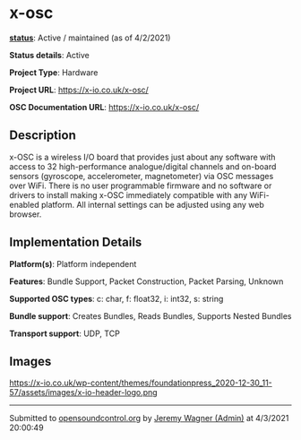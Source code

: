 # x-osc

**[status](../implementation-status.html)**: Active / maintained (as of 4/2/2021)

**Status details**: 
Active

**Project Type**: Hardware

**Project URL**: <https://x-io.co.uk/x-osc/>

**OSC Documentation URL**: <https://x-io.co.uk/x-osc/>

## Description

x-OSC is a wireless I/O board that provides just about any software with access to 32 high-performance analogue/digital channels and on-board sensors (gyroscope, accelerometer, magnetometer) via OSC messages over WiFi. There is no user programmable firmware and no software or drivers to install making x-OSC immediately compatible with any WiFi-enabled platform. All internal settings can be adjusted using any web browser.

## Implementation Details

**Platform(s)**: Platform independent

**Features**: Bundle Support, Packet Construction, Packet Parsing, Unknown

**Supported OSC types**: c: char, f: float32, i: int32, s: string

**Bundle support**: Creates Bundles, Reads Bundles, Supports Nested Bundles

**Transport support**: UDP, TCP

## Images 

<https://x-io.co.uk/wp-content/themes/foundationpress_2020-12-30_11-57/assets/images/x-io-header-logo.png>

---
Submitted to [opensoundcontrol.org](https://opensoundcontrol.org) by [Jeremy Wagner (Admin)](https://x-io.co.uk/x-osc/) at 4/3/2021 20:00:49
